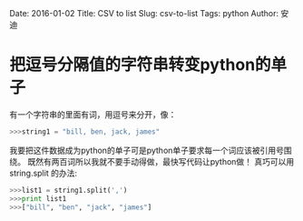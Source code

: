 Date: 2016-01-02
Title: CSV to list
Slug: csv-to-list
Tags: python
Author: 安迪


# 把逗号分隔值的字符串转变python的单子

有一个字符串的里面有词，用逗号来分开，像：

```python
>>>string1 = "bill, ben, jack, james"
```
我要把这件数据成为python的单子可是python单子要求每一个词应该被引用号围绕。 既然有两百词所以我就不要手动得做，最快写代码让python做！ 真巧可以用string.split 的办法:

```python
>>>list1 = string1.split(',')
>>>print list1
>>>["bill", "ben", "jack", "james"]
```
